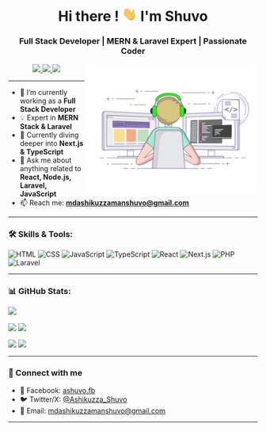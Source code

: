 
<h1 align="center"> Hi there ! <img src="https://github.com/inspirasiprogrammer/inspirasiprogrammer/blob/main/wave.gif" width="30px"> I'm Shuvo</h1>
<h3 align="center">Full Stack Developer | MERN & Laravel Expert | Passionate Coder</h3>
<img align="right" alt="GIF" src="https://raw.githubusercontent.com/devSouvik/devSouvik/master/gif3.gif" width="350" style="max-width: 100%;">
<p align="center">
  <a href="https://x.com/Ashikuzza_Shuvo">
    <img src="https://img.shields.io/twitter/follow/Ashikuzza_Shuvo?label=Follow&style=social" />
  </a>
  <a href="https://www.facebook.com/ashuvo.fb">
    <img src="https://img.shields.io/badge/Facebook-%231877F2.svg?&style=flat-square&logo=facebook&logoColor=white" />
  </a>
  <a href="mailto:mdashikuzzamanshuvo@gmail.com">
    <img src="https://img.shields.io/badge/Gmail-D14836?style=flat-square&logo=gmail&logoColor=white" />
  </a>
</p>

---

- 🔭 I’m currently working as a **Full Stack Developer**
- 💡 Expert in **MERN Stack & Laravel**
- 🌱 Currently diving deeper into **Next.js & TypeScript**
- 💬 Ask me about anything related to **React, Node.js, Laravel, JavaScript**
- 📫 Reach me: **mdashikuzzamanshuvo@gmail.com**

---

### 🛠️ Skills & Tools:
![HTML](https://img.shields.io/badge/-HTML5-E34F26?style=flat-square&logo=html5&logoColor=white)
![CSS](https://img.shields.io/badge/-CSS3-1572B6?style=flat-square&logo=css3)
![JavaScript](https://img.shields.io/badge/-JavaScript-F7DF1E?style=flat-square&logo=javascript&logoColor=black)
![TypeScript](https://img.shields.io/badge/-TypeScript-3178C6?style=flat-square&logo=typescript&logoColor=white)
![React](https://img.shields.io/badge/-React-20232A?style=flat-square&logo=react)
![Next.js](https://img.shields.io/badge/-Next.js-black?style=flat-square&logo=next.js)
![PHP](https://img.shields.io/badge/-PHP-777BB4?style=flat-square&logo=php&logoColor=white)
![Laravel](https://img.shields.io/badge/-Laravel-FF2D20?style=flat-square&logo=laravel&logoColor=white)

---

### 📊 GitHub Stats:

![](http://github-profile-summary-cards.vercel.app/api/cards/profile-details?username=azshuvo&theme=github)

![](http://github-profile-summary-cards.vercel.app/api/cards/repos-per-language?username=jobair-talha&theme=github) ![](http://github-profile-summary-cards.vercel.app/api/cards/most-commit-language?username=jobair-talha&theme=github)

![](http://github-profile-summary-cards.vercel.app/api/cards/stats?username=azshuvo&theme=github) ![](http://github-profile-summary-cards.vercel.app/api/cards/productive-time?username=azshuvo&theme=github&utcOffset=8)


---

### 🔗 Connect with me

- 📘 Facebook: [ashuvo.fb](https://www.facebook.com/ashuvo.fb)
- 🐦 Twitter/X: [@Ashikuzza_Shuvo](https://x.com/Ashikuzza_Shuvo)
- 📧 Email: [mdashikuzzamanshuvo@gmail.com](mailto:mdashikuzzamanshuvo@gmail.com)

---
